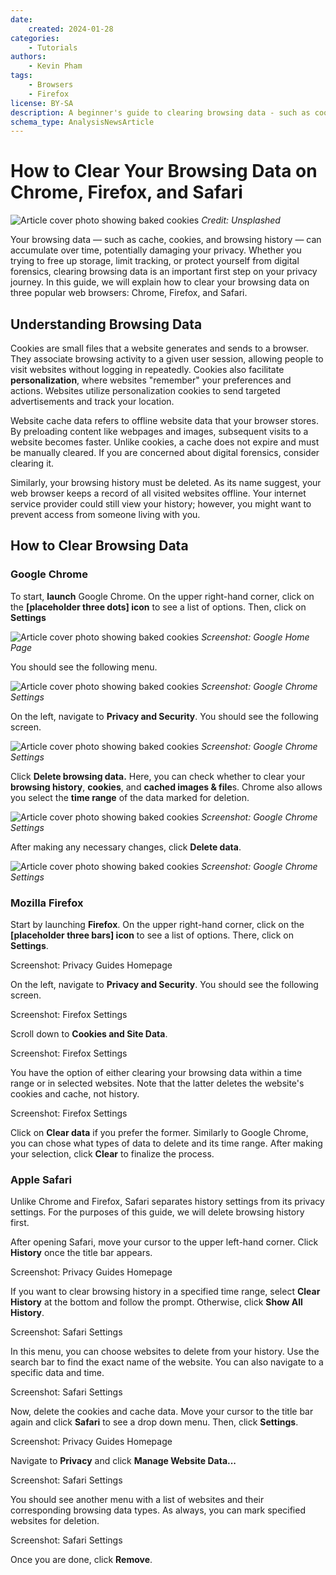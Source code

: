 ```yaml
---
date:
    created: 2024-01-28
categories:
    - Tutorials
authors:
    - Kevin Pham
tags:
    - Browsers
    - Firefox
license: BY-SA
description: A beginner's guide to clearing browsing data - such as cookies, website cache, and browsing history, on Chrome, Firefox, and Safari.
schema_type: AnalysisNewsArticle
---
```

# How to Clear Your Browsing Data on Chrome, Firefox, and Safari
![Article cover photo showing baked cookies](../assets/images/clearing-browsing-data/dimmis-vart-JPu345g_OYM-unsplash.jpg)
_Credit: Unsplashed_

Your browsing data — such as cache, cookies, and browsing history — can accumulate over time, potentially damaging your privacy. Whether you trying to free up storage, limit tracking, or protect yourself from digital forensics, clearing browsing data is an important first step on your privacy journey. In this guide, we will explain how to clear your browsing data on three popular web browsers: Chrome, Firefox, and Safari.

## Understanding Browsing Data

Cookies are small files that a website generates and sends to a browser. They associate browsing activity to a given user session, allowing people to visit websites without logging in repeatedly. Cookies also facilitate __personalization__, where websites "remember" your preferences and actions. Websites utilize personalization cookies to send targeted advertisements and track your location.

Website cache data refers to offline website data that your browser stores. By preloading content like webpages and images, subsequent visits to a website becomes faster. Unlike cookies, a cache does not expire and must be manually cleared. If you are concerned about digital forensics, consider clearing it.

Similarly, your browsing history must be deleted. As its name suggest, your web browser keeps a record of all visited websites offline. Your internet service provider could still view your history; however, you might want to prevent access from someone living with you.

## How to Clear Browsing Data

### Google Chrome

To start, ****launch**** Google Chrome. On the upper right-hand corner, click on the ****[placeholder three dots] icon**** to see a list of options. Then, click on ****Settings****

![Article cover photo showing baked cookies](../assets/images/clearing-browsing-data/chrome1.png)
_Screenshot: Google Home Page_

You should see the following menu.

![Article cover photo showing baked cookies](../assets/images/clearing-browsing-data/chromesettings.png)
_Screenshot: Google Chrome Settings_

On the left, navigate to ****Privacy and Security****. You should see the following screen.

![Article cover photo showing baked cookies](../assets/images/clearing-browsing-data/chrome.png])
_Screenshot: Google Chrome Settings_

Click ****Delete browsing data.**** Here, you can check whether to clear your ****browsing history****, ****cookies****, and ****cached images & file****s. Chrome also allows you select the ****time range**** of the data marked for deletion.

![Article cover photo showing baked cookies](../assets/images/clearing-browsing-data/chromesettings1.png)
_Screenshot: Google Chrome Settings_

After making any necessary changes, click ****Delete data****.

![Article cover photo showing baked cookies](../assets/images/clearing-browsing-data/chromedelete.png)
_Screenshot: Google Chrome Settings_

### Mozilla Firefox

Start by launching ****Firefox****. On the upper right-hand corner, click on the ****[placeholder three bars] icon**** to see a list of options. There, click on ****Settings****.


Screenshot: Privacy Guides Homepage

On the left, navigate to ****Privacy and Security****. You should see the following screen.

Screenshot: Firefox Settings

Scroll down to ****Cookies and Site Data****.

Screenshot: Firefox Settings

You have the option of either clearing your browsing data within a time range or in selected websites. Note that the latter deletes the website's cookies and cache, not history.

Screenshot: Firefox Settings

Click on ****Clear data**** if you prefer the former. Similarly to Google Chrome, you can chose what types of data to delete and its time range. After making your selection, click ****Clear**** to finalize the process.

### Apple Safari

Unlike Chrome and Firefox, Safari separates history settings from its privacy settings. For the purposes of this guide, we will delete browsing history first.

After opening Safari, move your cursor to the upper left-hand corner. Click ****History**** once the title bar appears.

Screenshot: Privacy Guides Homepage

If you want to clear browsing history in a specified time range, select ****Clear History**** at the bottom and follow the prompt. Otherwise, click ****Show All History****.

Screenshot: Safari Settings

In this menu, you can choose websites to delete from your history. Use the search bar to find the exact name of the website. You can also navigate to a specific data and time.

Screenshot: Safari Settings

Now, delete the cookies and cache data. Move your cursor to the title bar again and click ****Safari**** to see a drop down menu. Then, click ****Settings****.

Screenshot: Privacy Guides Homepage

Navigate to ****Privacy**** and click ****Manage Website Data...****

Screenshot: Safari Settings

You should see another menu with a list of websites and their corresponding browsing data types. As always, you can mark specified websites for deletion.

Screenshot: Safari Settings

Once you are done, click ****Remove****.
